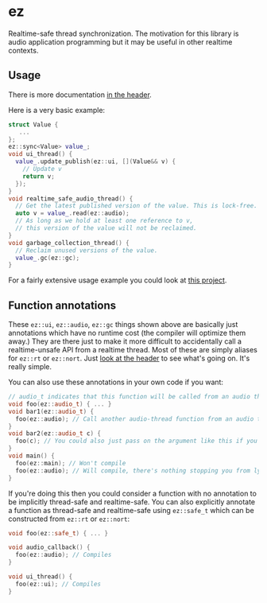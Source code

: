 # ez

Realtime-safe thread synchronization. The motivation for this library is audio application programming but it may be useful in other realtime contexts.

## Usage

There is more documentation [in the header](include/ez.hpp).

Here is a very basic example:

```c++
struct Value {
   ...
};
ez::sync<Value> value_;
void ui_thread() {
  value_.update_publish(ez::ui, [](Value&& v) {
    // Update v
    return v;
  });
}
void realtime_safe_audio_thread() {
  // Get the latest published version of the value. This is lock-free.
  auto v = value_.read(ez::audio);
  // As long as we hold at least one reference to v,
  // this version of the value will not be reclaimed.
}
void garbage_collection_thread() {
  // Reclaim unused versions of the value.
  value_.gc(ez::gc);
}
```

For a fairly extensive usage example you could look at [this project](https://github.com/search?q=repo%3Acolugomusic%2Fscuff+ez%3A%3A&type=code).

## Function annotations
These `ez::ui`, `ez::audio`, `ez::gc` things shown above are basically just annotations which have no runtime cost (the compiler will optimize them away.) They are there just to make it more difficult to accidentally call a realtime-unsafe API from a realtime thread. Most of these are simply aliases for `ez::rt` or `ez::nort`. Just [look at the header](include/ez.hpp) to see what's going on. It's really simple.

You can also use these annotations in your own code if you want:

```c++
// audio_t indicates that this function will be called from an audio thread.
void foo(ez::audio_t) { ... }
void bar1(ez::audio_t) {
  foo(ez::audio); // Call another audio-thread function from an audio thread.
}
void bar2(ez::audio_t c) {
  foo(c); // You could also just pass on the argument like this if you prefer.
}
void main() {
  foo(ez::main); // Won't compile
  foo(ez::audio); // Will compile, there's nothing stopping you from lying. These annotations aren't magic. They're just a convention which I find useful because it makes mistakes less likely and the code clearer IMO.
}
```

If you're doing this then you could consider a function with no annotation to be implicitly thread-safe and realtime-safe. You can also explicitly annotate a function as thread-safe and realtime-safe using `ez::safe_t` which can be constructed from `ez::rt` or `ez::nort`:

```c++
void foo(ez::safe_t) { ... }

void audio_callback() {
  foo(ez::audio); // Compiles
}

void ui_thread() {
  foo(ez::ui); // Compiles
}
```
